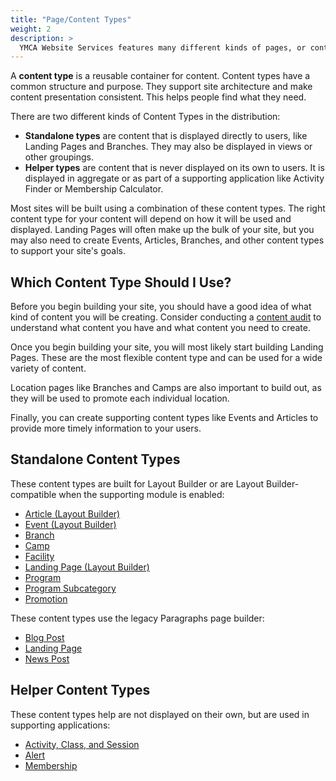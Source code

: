 ```yaml
---
title: "Page/Content Types"
weight: 2
description: >
  YMCA Website Services features many different kinds of pages, or content types. Choosing the right content type will ensure your collect the right information and allow you the flexibility to create layouts.
---
```


A **content type** is a reusable container for content. Content types have a common structure and purpose. They support site architecture and make content presentation consistent. This helps people find what they need.

There are two different kinds of Content Types in the distribution:

- **Standalone types** are content that is displayed directly to users, like Landing Pages and Branches. They may also be displayed in views or other groupings.
- **Helper types** are content that is never displayed on its own to users. It is displayed in aggregate or as part of a supporting application like Activity Finder or Membership Calculator.

Most sites will be built using a combination of these content types. The right content type for your content will depend on how it will be used and displayed. Landing Pages will often make up the bulk of your site, but you may also need to create Events, Articles, Branches, and other content types to support your site's goals.

## Which Content Type Should I Use?

Before you begin building your site, you should have a good idea of what kind of content you will be creating. Consider conducting a [content audit](../../howto/content-audit) to understand what content you have and what content you need to create.

Once you begin building your site, you will most likely start building Landing Pages. These are the most flexible content type and can be used for a wide variety of content.

Location pages like Branches and Camps are also important to build out, as they will be used to promote each individual location.

Finally, you can create supporting content types like Events and Articles to provide more timely information to your users.

## Standalone Content Types

These content types are built for Layout Builder or are Layout Builder-compatible when the supporting module is enabled:

- [Article (Layout Builder)](./lb-article)
- [Event (Layout Builder)](./lb-event)
- [Branch](./branch)
- [Camp](./camp)
- [Facility](./facility)
- [Landing Page (Layout Builder)](./lb-landing-page)
- [Program](./program)
- [Program Subcategory](./program-subcategory)
- [Promotion](./promotion)

These content types use the legacy Paragraphs page builder:

- [Blog Post](./blog-post)
- [Landing Page](./landing-page)
- [News Post](./news-post)


## Helper Content Types

These content types help are not displayed on their own, but are used in supporting applications:

- [Activity, Class, and Session](./activity-class-session)
- [Alert](./alert)
- [Membership](./membership)
